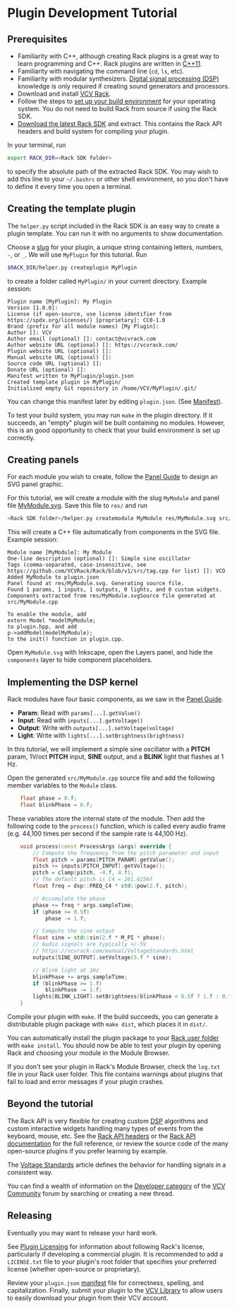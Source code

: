 # Plugin Development Tutorial

## Prerequisites

- Familiarity with C++, although creating Rack plugins is a great way to learn programming and C++. Rack plugins are written in [C++11](https://en.cppreference.com/w/cpp/11).
- Familiarity with navigating the command line (`cd`, `ls`, etc).
- Familiarity with modular synthesizers. [Digital signal processing (DSP)](DSP.html) knowledge is only required if creating sound generators and processors.
- Download and install [VCV Rack](https://vcvrack.com/Rack.html).
- Follow the steps to [set up your build environment](Building.html#setting-up-your-development-environment) for your operating system.
You do not need to build Rack from source if using the Rack SDK.
- [Download the latest Rack SDK](https://vcvrack.com/downloads/) and extract.
This contains the Rack API headers and build system for compiling your plugin.

In your terminal, run
```bash
export RACK_DIR=<Rack SDK folder>
```
to specify the absolute path of the extracted Rack SDK.
You may wish to add this line to your `~/.bashrc` or other shell environment, so you don't have to define it every time you open a terminal.

## Creating the template plugin

The `helper.py` script included in the Rack SDK is an easy way to create a plugin template.
You can run it with no arguments to show documentation.

Choose a [slug](Manifest.html#slug) for your plugin, a unique string containing letters, numbers, `-`, or `_`.
We will use `MyPlugin` for this tutorial.
Run
```bash
$RACK_DIR/helper.py createplugin MyPlugin
```
to create a folder called `MyPlugin/` in your current directory.
Example session:
```text
Plugin name [MyPlugin]: My Plugin
Version [1.0.0]:
License (if open-source, use license identifier from https://spdx.org/licenses/) [proprietary]: CC0-1.0
Brand (prefix for all module names) [My Plugin]:
Author []: VCV
Author email (optional) []: contact@vcvrack.com
Author website URL (optional) []: https://vcvrack.com/
Plugin website URL (optional) []:
Manual website URL (optional) []:
Source code URL (optional) []:
Donate URL (optional) []:
Manifest written to MyPlugin/plugin.json
Created template plugin in MyPlugin/
Initialized empty Git repository in /home/VCV/MyPlugin/.git/
```
You can change this manifest later by editing `plugin.json`. (See [Manifest](Manifest.html)).

To test your build system, you may run `make` in the plugin directory.
If it succeeds, an "empty" plugin will be built containing no modules.
However, this is an good opportunity to check that your build environment is set up correctly.

## Creating panels

For each module you wish to create, follow the [Panel Guide](Panel.html) to design an SVG panel graphic.

For this tutorial, we will create a module with the slug `MyModule` and panel file [MyModule.svg](_static/MyModule.svg).
Save this file to `res/` and run
```bash
<Rack SDK folder>/helper.py createmodule MyModule res/MyModule.svg src/MyModule.cpp
```
This will create a C++ file automatically from components in the SVG file.
Example session:
```text
Module name [MyModule]: My Module
One-line description (optional) []: Simple sine oscillator
Tags (comma-separated, case-insensitive, see https://github.com/VCVRack/Rack/blob/v1/src/tag.cpp for list) []: VCO
Added MyModule to plugin.json
Panel found at res/MyModule.svg. Generating source file.
Found 1 params, 1 inputs, 1 outputs, 0 lights, and 0 custom widgets.
Components extracted from res/MyModule.svgSource file generated at src/MyModule.cpp

To enable the module, add
extern Model *modelMyModule;
to plugin.hpp, and add
p->addModel(modelMyModule);
to the init() function in plugin.cpp.
```
Open `MyModule.svg` with Inkscape, open the Layers panel, and hide the `components` layer to hide component placeholders.

## Implementing the DSP kernel

Rack modules have four basic components, as we saw in the [Panel Guide](Panel.html).
- **Param**: Read with `params[...].getValue()`
- **Input**: Read with `inputs[...].getVoltage()`
- **Output**: Write with `outputs[...].setVoltage(voltage)`
- **Light**: Write with `lights[...].setBrightness(brightness)`

In this tutorial, we will implement a simple sine oscillator with a **PITCH** param, 1V/oct **PITCH** input, **SINE** output, and a **BLINK** light that flashes at 1 Hz.

Open the generated `src/MyModule.cpp` source file and add the following member variables to the `Module` class.
```cpp
	float phase = 0.f;
	float blinkPhase = 0.f;
```
These variables store the internal state of the module.
Then add the following code to the `process()` function, which is called every audio frame (e.g. 44,100 times per second if the sample rate is 44,100 Hz).
```cpp
	void process(const ProcessArgs &args) override {
		// Compute the frequency from the pitch parameter and input
		float pitch = params[PITCH_PARAM].getValue();
		pitch += inputs[PITCH_INPUT].getVoltage();
		pitch = clamp(pitch, -4.f, 4.f);
		// The default pitch is C4 = 261.6256f
		float freq = dsp::FREQ_C4 * std::pow(2.f, pitch);

		// Accumulate the phase
		phase += freq * args.sampleTime;
		if (phase >= 0.5f)
			phase -= 1.f;

		// Compute the sine output
		float sine = std::sin(2.f * M_PI * phase);
		// Audio signals are typically +/-5V
		// https://vcvrack.com/manual/VoltageStandards.html
		outputs[SINE_OUTPUT].setVoltage(5.f * sine);

		// Blink light at 1Hz
		blinkPhase += args.sampleTime;
		if (blinkPhase >= 1.f)
			blinkPhase -= 1.f;
		lights[BLINK_LIGHT].setBrightness(blinkPhase < 0.5f ? 1.f : 0.f);
	}
```
Compile your plugin with `make`.
If the build succeeds, you can generate a distributable plugin package with `make dist`, which places it in `dist/`.

You can automatically install the plugin package to your [Rack user folder](https://vcvrack.com/manual/FAQ#where-is-the-rack-user-folder) with `make install`.
You should now be able to test your plugin by opening Rack and choosing your module in the Module Browser.

If you don't see your plugin in Rack's Module Browser, check the `log.txt` file in your Rack user folder.
This file contains warnings about plugins that fail to load and error messages if your plugin crashes.

## Beyond the tutorial

The Rack API is very flexible for creating custom [DSP](DSP.html) algorithms and custom interactive widgets handling many types of events from the keyboard, mouse, etc.
See the [Rack API headers](https://github.com/VCVRack/Rack/tree/v1/include) or the [Rack API documentation](https://vcvrack.com/docs/namespaces.html) for the full reference, or review the source code of the many open-source plugins if you prefer learning by example.

The [Voltage Standards](VoltageStandards.html) article defines the behavior for handling signals in a consistent way.

You can find a wealth of information on the [Developer category](https://community.vcvrack.com/c/development) of the [VCV Community](https://community.vcvrack.com/) forum by searching or creating a new thread.

## Releasing

Eventually you may want to release your hard work.

See [Plugin Licensing](PluginLicensing.html) for information about following Rack's license, particularly if developing a commercial plugin.
It is recommended to add a `LICENSE.txt` file to your plugin's root folder that specifies your preferred license (whether open-source or proprietary).

Review your `plugin.json` [manifest](Manifest.html) file for correctness, spelling, and capitalization.
Finally, submit your plugin to the [VCV Library](https://github.com/VCVRack/library#adding-your-plugin-to-the-vcv-library-for-open-source-plugins) to allow users to easily download your plugin from their VCV account.
